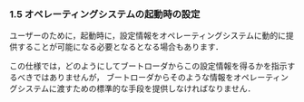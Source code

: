 ### 1.5 オペレーティングシステムの起動時の設定

ユーザーのために，起動時に，設定情報をオペレーティングシステムに動的に提供することが可能になる必要となるとなる場合もあります．

この仕様では，どのようにしてブートローダからこの設定情報を得るかを指示するべきではありませんが，
ブートローダからそのような情報をオペレーティングシステムに渡すための標準的な手段を提供しなければなりません．
